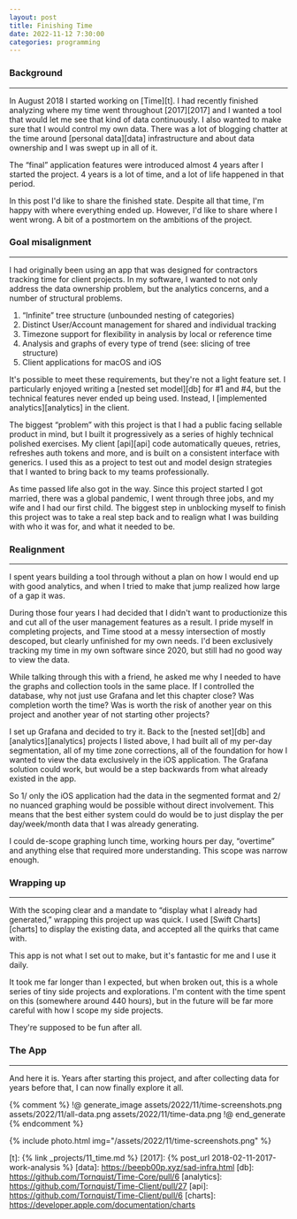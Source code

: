 ```yaml
---
layout: post
title: Finishing Time
date: 2022-11-12 7:30:00
categories: programming
---
```


### Background
--------------

In August 2018 I started working on [Time][t]. I had recently finished analyzing
where my time went throughout [2017][2017] and I wanted a tool that would let me
see that kind of data continuously. I also wanted to make sure that I would
control my own data. There was a lot of blogging chatter at the time around
[personal data][data] infrastructure and about data ownership and I was swept
up in all of it.

The &ldquo;final&rdquo; application features were introduced almost 4 years
after I started the project. 4 years is a lot of time, and a lot of life
happened in that period.

In this post I'd like to share the finished state. Despite all that time, I'm
happy with where everything ended up. However, I'd like to share where I went
wrong. A bit of a postmortem on the ambitions of the project.

### Goal misalignment
---------------------

I had originally been using an app that was designed for contractors tracking
time for client projects. In my software, I wanted to not only address the
data ownership problem, but the analytics concerns, and a number of structural
problems.

1. &ldquo;Infinite&rdquo; tree structure (unbounded nesting of categories)
2. Distinct User/Account management for shared and individual tracking
3. Timezone support for flexibility in analysis by local or reference time
4. Analysis and graphs of every type of trend (see: slicing of tree structure)
5. Client applications for macOS and iOS

It's possible to meet these requirements, but they're not a light feature
set. I particularly enjoyed writing a [nested set model][db] for #1 and #4,
but the technical features never ended up being used. Instead, I
[implemented analytics][analytics] in the client.

The biggest &ldquo;problem&rdquo; with this project is that I had a public
facing sellable product in mind, but I built it progressively as a series
of highly technical polished exercises. My client [api][api] code automatically
queues, retries, refreshes auth tokens and more, and is built on a consistent
interface with generics. I used this as a project to test out and model design
strategies that I wanted to bring back to my teams professionally.

As time passed life also got in the way. Since this project started I got
married, there was a global pandemic, I went through three jobs, and my wife and
I had our first child. The biggest step in unblocking myself to finish this
project was to take a real step back and to realign what I was building with who
it was for, and what it needed to be.

### Realignment
---------------

I spent years building a tool through without a plan on how I would end up with
good analytics, and when I tried to make that jump realized how large of a
gap it was.

During those four years I had decided that I didn't want to productionize this
and cut all of the user management features as a result. I pride myself in
completing projects, and Time stood at a messy intersection of mostly descoped,
but clearly unfinished for my own needs. I'd been exclusively tracking my time
in my own software since 2020, but still had no good way to view the data.

While talking through this with a friend, he asked me why I needed to have
the graphs and collection tools in the same place. If I controlled the database,
why not just use Grafana and let this chapter close? Was completion worth the
time? Was is worth the risk of another year on this project and another year of
not starting other projects?

I set up Grafana and decided to try it. Back to the [nested set][db] and
[analytics][analytics] projects I listed above, I had built all of my per-day
segmentation, all of my time zone corrections, all of the foundation for how I
wanted to view the data exclusively in the iOS application. The Grafana
solution could work, but would be a step backwards from what already existed in
the app.

So 1/ only the iOS application had the data in the segmented format and 2/ no
nuanced graphing would be possible without direct involvement. This means that
the best either system could do would be to just display the per day/week/month
data that I was already generating.

I could de-scope graphing lunch time, working hours per day,
&ldquo;overtime&rdquo; and anything else that required more understanding. This
scope was narrow enough.

### Wrapping up
---------------

With the scoping clear and a mandate to &ldquo;display what I already had
generated,&rdquo; wrapping this project up was quick. I used
[Swift Charts][charts] to display the existing data, and accepted all the quirks
that came with.

This app is not what I set out to make, but it's fantastic for me and I use it
daily.

It took me far longer than I expected, but when broken out, this is a whole
series of tiny side projects and explorations. I'm content with the time spent
on this (somewhere around 440 hours), but in the future will be far more careful
with how I scope my side projects.

They're supposed to be fun after all.

### The App
-----------

And here it is. Years after starting this project, and after collecting data for
years before that, I can now finally explore it all.

{% comment %}
!@ generate_image assets/2022/11/time-screenshots.png
  assets/2022/11/all-data.png
  assets/2022/11/time-data.png
!@ end_generate
{% endcomment %}

{% include photo.html img="/assets/2022/11/time-screenshots.png" %}

[t]: {% link _projects/11_time.md %}
[2017]: {% post_url 2018-02-11-2017-work-analysis %}
[data]: https://beepb00p.xyz/sad-infra.html
[db]: https://github.com/Tornquist/Time-Core/pull/6
[analytics]: https://github.com/Tornquist/Time-Client/pull/27
[api]: https://github.com/Tornquist/Time-Client/pull/6
[charts]: https://developer.apple.com/documentation/charts
